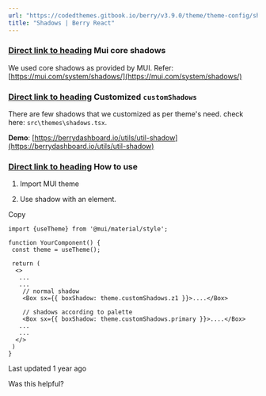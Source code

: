 ```yaml
---
url: "https://codedthemes.gitbook.io/berry/v3.9.0/theme/theme-config/shadows"
title: "Shadows | Berry React"
---
```


### [Direct link to heading](https://codedthemes.gitbook.io/berry/v3.9.0/theme/theme-config/shadows\#mui-core-shadows)    Mui core shadows

We used core shadows as provided by MUI. Refer: [https://mui.com/system/shadows/](https://mui.com/system/shadows/)

### [Direct link to heading](https://codedthemes.gitbook.io/berry/v3.9.0/theme/theme-config/shadows\#customized-customshadows)    Customized `customShadows`

There are few shadows that we customized as per theme's need. check here: `src\themes\shadows.tsx`.

**Demo**: [https://berrydashboard.io/utils/util-shadow](https://berrydashboard.io/utils/util-shadow)

### [Direct link to heading](https://codedthemes.gitbook.io/berry/v3.9.0/theme/theme-config/shadows\#how-to-use)    How to use

1. Import MUI theme

2. Use shadow with an element.


Copy

```inline-grid min-w-full grid-cols-[auto_1fr] [count-reset:line] print:whitespace-pre-wrap
import {useTheme} from '@mui/material/style';

function YourComponent() {
 const theme = useTheme();

 return (
  <>
   ...
   ...
    // normal shadow
    <Box sx={{ boxShadow: theme.customShadows.z1 }}>....</Box>

    // shadows according to palette
    <Box sx={{ boxShadow: theme.customShadows.primary }}>....</Box>
   ...
   ...
  </>
 )
}
```

Last updated 1 year ago

Was this helpful?